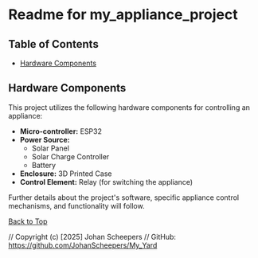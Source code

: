 # Readme for my_appliance_project

## Table of Contents
* [Hardware Components](#hardware-components)

## Hardware Components

This project utilizes the following hardware components for controlling an appliance:

*   **Micro-controller:** ESP32
*   **Power Source:**
    *   Solar Panel
    *   Solar Charge Controller
    *   Battery
*   **Enclosure:** 3D Printed Case
*   **Control Element:** Relay (for switching the appliance)

Further details about the project's software, specific appliance control mechanisms, and functionality will follow.

[Back to Top](#readme-for-my_appliance_project)

// Copyright (c) [2025] Johan Scheepers
// GitHub: https://github.com/JohanScheepers/My_Yard